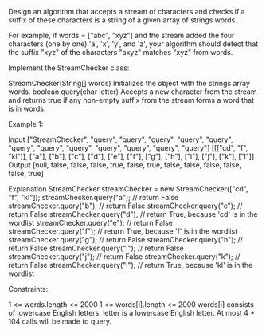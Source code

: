 Design an algorithm that accepts a stream of characters and checks if a suffix of these characters is a string of a given array of strings words.

For example, if words = ["abc", "xyz"] and the stream added the four characters (one by one) 'a', 'x', 'y', and 'z', your algorithm should detect that the suffix "xyz" of the characters "axyz" matches "xyz" from words.

Implement the StreamChecker class:

StreamChecker(String[] words) Initializes the object with the strings array words.
boolean query(char letter) Accepts a new character from the stream and returns true if any non-empty suffix from the stream forms a word that is in words.
 

Example 1:

Input
["StreamChecker", "query", "query", "query", "query", "query", "query", "query", "query", "query", "query", "query", "query"]
[[["cd", "f", "kl"]], ["a"], ["b"], ["c"], ["d"], ["e"], ["f"], ["g"], ["h"], ["i"], ["j"], ["k"], ["l"]]
Output
[null, false, false, false, true, false, true, false, false, false, false, false, true]

Explanation
StreamChecker streamChecker = new StreamChecker(["cd", "f", "kl"]);
streamChecker.query("a"); // return False
streamChecker.query("b"); // return False
streamChecker.query("c"); // return False
streamChecker.query("d"); // return True, because 'cd' is in the wordlist
streamChecker.query("e"); // return False
streamChecker.query("f"); // return True, because 'f' is in the wordlist
streamChecker.query("g"); // return False
streamChecker.query("h"); // return False
streamChecker.query("i"); // return False
streamChecker.query("j"); // return False
streamChecker.query("k"); // return False
streamChecker.query("l"); // return True, because 'kl' is in the wordlist
 

Constraints:

1 <= words.length <= 2000
1 <= words[i].length <= 2000
words[i] consists of lowercase English letters.
letter is a lowercase English letter.
At most 4 * 104 calls will be made to query.